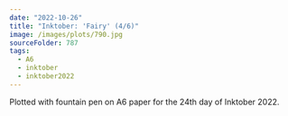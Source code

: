 ```yaml
---
date: "2022-10-26"
title: "Inktober: 'Fairy' (4/6)"
image: /images/plots/790.jpg
sourceFolder: 787
tags:
  - A6
  - inktober
  - inktober2022
---
```


Plotted with fountain pen on A6 paper for the 24th day of Inktober 2022.

